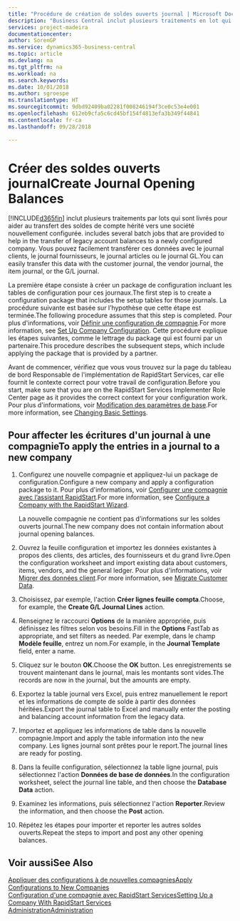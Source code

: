 ```yaml
---
title: "Procédure de création de soldes ouverts journal | Microsoft Docs"
description: "Business Central inclut plusieurs traitements en lot qui sont fournis pour aider au transfert des soldes de compte hérités vers une compagnie nouvellement configurée. Vous pouvez facilement transférer ces données avec des reports de journal."
services: project-madeira
documentationcenter: 
author: SorenGP
ms.service: dynamics365-business-central
ms.topic: article
ms.devlang: na
ms.tgt_pltfrm: na
ms.workload: na
ms.search.keywords: 
ms.date: 10/01/2018
ms.author: sgroespe
ms.translationtype: HT
ms.sourcegitcommit: 9dbd92409ba02281f008246194f3ce0c53e4e001
ms.openlocfilehash: 612eb9cfa5c6cd45bf154f4813efa3b349f44841
ms.contentlocale: fr-ca
ms.lasthandoff: 09/28/2018

---
```

# <a name="create-journal-opening-balances"></a><span data-ttu-id="cecad-104">Créer des soldes ouverts journal</span><span class="sxs-lookup"><span data-stu-id="cecad-104">Create Journal Opening Balances</span></span>
[!INCLUDE[d365fin](includes/d365fin_md.md)] <span data-ttu-id="cecad-105">inclut plusieurs traitements par lots qui sont livrés pour aider au transfert des soldes de compte hérité vers une société nouvellement configurée.</span><span class="sxs-lookup"><span data-stu-id="cecad-105"> includes several batch jobs that are provided to help in the transfer of legacy account balances to a newly configured company.</span></span> <span data-ttu-id="cecad-106">Vous pouvez facilement transférer ces données avec le journal clients, le journal fournisseurs, le journal articles ou le journal GL.</span><span class="sxs-lookup"><span data-stu-id="cecad-106">You can easily transfer this data with the customer journal, the vendor journal, the item journal, or the G/L journal.</span></span>

<span data-ttu-id="cecad-107">La première étape consiste à créer un package de configuration incluant les tables de configuration pour ces journaux.</span><span class="sxs-lookup"><span data-stu-id="cecad-107">The first step is to create a configuration package that includes the setup tables for those journals.</span></span> <span data-ttu-id="cecad-108">La procédure suivante est basée sur l’hypothèse que cette étape est terminée.</span><span class="sxs-lookup"><span data-stu-id="cecad-108">The following procedure assumes that this step is completed.</span></span> <span data-ttu-id="cecad-109">Pour plus d'informations, voir [Définir une configuration de compagnie](admin-set-up-company-configuration.md).</span><span class="sxs-lookup"><span data-stu-id="cecad-109">For more information, see [Set Up Company Configuration](admin-set-up-company-configuration.md).</span></span> <span data-ttu-id="cecad-110">Cette procédure explique les étapes suivantes, comme le lettrage du package qui est fourni par un partenaire.</span><span class="sxs-lookup"><span data-stu-id="cecad-110">This procedure describes the subsequent steps, which include applying the package that is provided by a partner.</span></span>  

<span data-ttu-id="cecad-111">Avant de commencer, vérifiez que vous vous trouvez sur la page du tableau de bord Responsable de l'implémentation de RapidStart Services, car elle fournit le contexte correct pour votre travail de configuration.</span><span class="sxs-lookup"><span data-stu-id="cecad-111">Before you start, make sure that you are on the RapidStart Services Implementer Role Center page as it provides the correct context for your configuration work.</span></span> <span data-ttu-id="cecad-112">Pour plus d'informations, voir [Modification des paramètres de base](ui-change-basic-settings.md).</span><span class="sxs-lookup"><span data-stu-id="cecad-112">For more information, see [Changing Basic Settings](ui-change-basic-settings.md).</span></span>

## <a name="to-apply-the-entries-in-a-journal-to-a-new-company"></a><span data-ttu-id="cecad-113">Pour affecter les écritures d'un journal à une compagnie</span><span class="sxs-lookup"><span data-stu-id="cecad-113">To apply the entries in a journal to a new company</span></span>  
1. <span data-ttu-id="cecad-114">Configurez une nouvelle compagnie et appliquez-lui un package de configuration.</span><span class="sxs-lookup"><span data-stu-id="cecad-114">Configure a new company and apply a configuration package to it.</span></span> <span data-ttu-id="cecad-115">Pour plus d'informations, voir [Configurer une compagnie avec l’assistant RapidStart](admin-how-to-configure-a-company-with-the-rapidstart-wizard.md).</span><span class="sxs-lookup"><span data-stu-id="cecad-115">For more information, see [Configure a Company with the RapidStart Wizard](admin-how-to-configure-a-company-with-the-rapidstart-wizard.md).</span></span>  

    <span data-ttu-id="cecad-116">La nouvelle compagnie ne contient pas d’informations sur les soldes ouverts journal.</span><span class="sxs-lookup"><span data-stu-id="cecad-116">The new company does not contain information about journal opening balances.</span></span>  

2. <span data-ttu-id="cecad-117">Ouvrez la feuille configuration et importez les données existantes à propos des clients, des articles, des fournisseurs et du grand livre.</span><span class="sxs-lookup"><span data-stu-id="cecad-117">Open the configuration worksheet and import existing data about customers, items, vendors, and the general ledger.</span></span> <span data-ttu-id="cecad-118">Pour plus d'informations, voir [Migrer des données client](admin-migrate-customer-data.md).</span><span class="sxs-lookup"><span data-stu-id="cecad-118">For more information, see [Migrate Customer Data](admin-migrate-customer-data.md).</span></span>  
3. <span data-ttu-id="cecad-119">Choisissez, par exemple, l'action **Créer lignes feuille compta**.</span><span class="sxs-lookup"><span data-stu-id="cecad-119">Choose, for example, the **Create G/L Journal Lines** action.</span></span>  
4. <span data-ttu-id="cecad-120">Renseignez le raccourci **Options** de la manière appropriée, puis définissez les filtres selon vos besoins.</span><span class="sxs-lookup"><span data-stu-id="cecad-120">Fill in the **Options** FastTab as appropriate, and set filters as needed.</span></span> <span data-ttu-id="cecad-121">Par exemple, dans le champ **Modèle feuille**, entrez un nom.</span><span class="sxs-lookup"><span data-stu-id="cecad-121">For example, in the **Journal Template** field, enter a name.</span></span>  
5. <span data-ttu-id="cecad-122">Cliquez sur le bouton **OK**.</span><span class="sxs-lookup"><span data-stu-id="cecad-122">Choose the **OK** button.</span></span> <span data-ttu-id="cecad-123">Les enregistrements se trouvent maintenant dans le journal, mais les montants sont vides.</span><span class="sxs-lookup"><span data-stu-id="cecad-123">The records are now in the journal, but the amounts are empty.</span></span>  
6. <span data-ttu-id="cecad-124">Exportez la table journal vers Excel, puis entrez manuellement le report et les informations de compte de solde à partir des données héritées.</span><span class="sxs-lookup"><span data-stu-id="cecad-124">Export the journal table to Excel and manually enter the posting and balancing account information from the legacy data.</span></span>
7. <span data-ttu-id="cecad-125">Importez et appliquez les informations de table dans la nouvelle compagnie.</span><span class="sxs-lookup"><span data-stu-id="cecad-125">Import and apply the table information into the new company.</span></span> <span data-ttu-id="cecad-126">Les lignes journal sont prêtes pour le report.</span><span class="sxs-lookup"><span data-stu-id="cecad-126">The journal lines are ready for posting.</span></span>  
8. <span data-ttu-id="cecad-127">Dans la feuille configuration, sélectionnez la table ligne journal, puis sélectionnez l'action **Données de base de données**.</span><span class="sxs-lookup"><span data-stu-id="cecad-127">In the configuration worksheet, select the journal line table, and then choose the **Database Data** action.</span></span>  
9. <span data-ttu-id="cecad-128">Examinez les informations, puis sélectionnez l'action **Reporter**.</span><span class="sxs-lookup"><span data-stu-id="cecad-128">Review the information, and then choose the **Post** action.</span></span>  
10. <span data-ttu-id="cecad-129">Répétez les étapes pour importer et reporter les autres soldes ouverts.</span><span class="sxs-lookup"><span data-stu-id="cecad-129">Repeat the steps to import and post any other opening balances.</span></span>  

## <a name="see-also"></a><span data-ttu-id="cecad-130">Voir aussi</span><span class="sxs-lookup"><span data-stu-id="cecad-130">See Also</span></span>  
[<span data-ttu-id="cecad-131">Appliquer des configurations à de nouvelles compagnies</span><span class="sxs-lookup"><span data-stu-id="cecad-131">Apply Configurations to New Companies</span></span>](admin-apply-configuration-to-new-companies.md)  
[<span data-ttu-id="cecad-132">Configuration d'une compagnie avec RapidStart Services</span><span class="sxs-lookup"><span data-stu-id="cecad-132">Setting Up a Company With RapidStart Services</span></span>](admin-set-up-a-company-with-rapidstart.md)  
[<span data-ttu-id="cecad-133">Administration</span><span class="sxs-lookup"><span data-stu-id="cecad-133">Administration</span></span>](admin-setup-and-administration.md)

